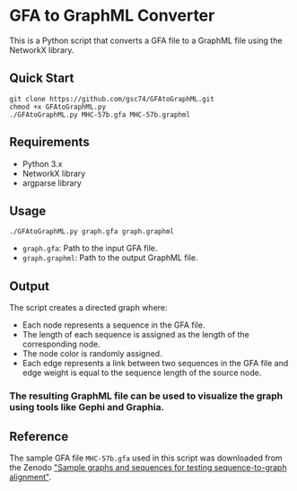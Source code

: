 # GFA to GraphML Converter

This is a Python script that converts a GFA file to a GraphML file using the NetworkX library.


## Quick Start
```
git clone https://github.com/gsc74/GFAtoGraphML.git
chmod +x GFAtoGraphML.py
./GFAtoGraphML.py MHC-57b.gfa MHC-57b.graphml
```

## Requirements

- Python 3.x
- NetworkX library
- argparse library

## Usage
```
./GFAtoGraphML.py graph.gfa graph.graphml
```

- `graph.gfa`: Path to the input GFA file.
- `graph.graphml`: Path to the output GraphML file.

## Output

The script creates a directed graph where:

- Each node represents a sequence in the GFA file.
- The length of each sequence is assigned as the length of the corresponding node.
- The node color is randomly assigned.
- Each edge represents a link between two sequences in the GFA file and edge weight is equal to the sequence length of the source node.

### The resulting GraphML file can be used to visualize the graph using tools like Gephi and Graphia.

## Reference

The sample GFA file `MHC-57b.gfa` used in this script was downloaded from the Zenodo ["Sample graphs and sequences for testing sequence-to-graph alignment"](https://zenodo.org/record/6617246#.ZBYQ5S8RrJM).
